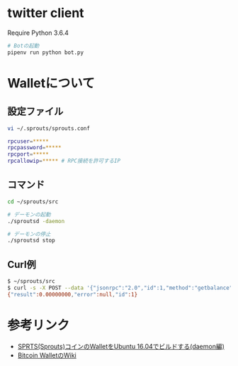 # twitter client
Require Python 3.6.4

```bash
# Botの起動
pipenv run python bot.py
```

# Walletについて
## 設定ファイル
```bash
vi ~/.sprouts/sprouts.conf

rpcuser=*****
rpcpassword=*****
rpcport=*****
rpcallowip=***** # RPC接続を許可するIP
```

## コマンド
```bash
cd ~/sprouts/src

# デーモンの起動
./sproutsd -daemon

# デーモンの停止
./sproutsd stop
```

## Curl例
```bash
$ ~/sprouts/src
$ curl -s -X POST --data '{"jsonrpc":"2.0","id":1,"method":"getbalance","params":[""]}' -H '{"content-type": "application/json"}' http://moya4:moya4pass@127.0.0.1:8332/
{"result":0.00000000,"error":null,"id":1}
```

# 参考リンク
* [SPRTS(Sprouts)コインのWalletをUbuntu 16.04でビルドする(daemon編)](http://kozilla.hatenablog.com/entry/2018/01/24/173546)
* [Bitcoin WalletのWiki](https://en.bitcoin.it/wiki/Running_Bitcoin)
